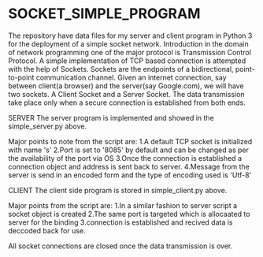 # SOCKET_SIMPLE_PROGRAM
The repository have data files for my server and client program in Python 3 for the deployment of a simple socket network.
Introduction
in the domain of network programming one of the major protocol is Transmission Control Protocol. A simple implementation of TCP
based connection is attempted with the help of Sockets.
Sockets are the endpoints of a bidirectional, point-to-point communication channel. Given an internet connection, say between client(a browser) and the server(say Google.com), we will have two sockets. A Client Socket and a Server Socket.
The data transmission take place only when a secure connection is established from both ends.

SERVER
The server program is implemented and showed in the simple_server.py above.

Major points to note from the script are:
1.A default TCP socket is initialized with name 's'
2.Port is set to '8085' by default and can be changed as per the availability of the port via OS
3.Once the connection is established a connection object and address is sent back to server.
4.Message from the server is send in an encoded form and the type of encoding used is 'Utf-8'

CLIENT
The client side program is stored in simple_client.py above.

Major points from the script are:
1.In a similar fashion to server script a socket object is created
2.The same port is targeted which is allocaated to server for the binding
3.connection is established and recived data is deccoded back for use.

All socket connections are closed once the data transmission is over.
